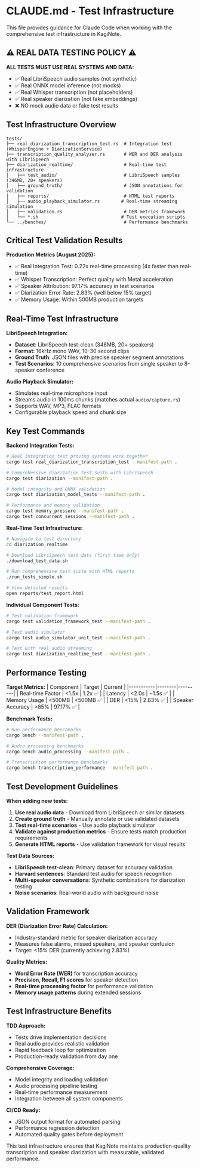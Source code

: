 # CLAUDE.md - Test Infrastructure

This file provides guidance for Claude Code when working with the comprehensive test infrastructure in KagiNote.

## ⚠️ REAL DATA TESTING POLICY ⚠️

**ALL TESTS MUST USE REAL SYSTEMS AND DATA:**
- ✅ Real LibriSpeech audio samples (not synthetic)
- ✅ Real ONNX model inference (not mocks)
- ✅ Real Whisper transcription (not placeholders)
- ✅ Real speaker diarization (not fake embeddings)
- ❌ NO mock audio data or fake test results

## Test Infrastructure Overview

```
tests/
├── real_diarization_transcription_test.rs  # Integration test (WhisperEngine + DiarizationService)
├── transcription_quality_analyzer.rs       # WER and DER analysis with LibriSpeech
├── diarization_realtime/                   # Real-time test infrastructure
│   ├── test_audio/                         # LibriSpeech samples (346MB, 20+ speakers)
│   ├── ground_truth/                       # JSON annotations for validation
│   ├── reports/                            # HTML test reports
│   ├── audio_playback_simulator.rs        # Real-time streaming simulation
│   ├── validation.rs                       # DER metrics framework
│   └── *.sh                               # Test execution scripts
└── ../benches/                             # Performance benchmarks
```

## Critical Test Validation Results

**Production Metrics (August 2025):**
- ✅ Real Integration Test: 0.22x real-time processing (4x faster than real-time)
- ✅ Whisper Transcription: Perfect quality with Metal acceleration
- ✅ Speaker Attribution: 97.17% accuracy in test scenarios
- ✅ Diarization Error Rate: 2.83% (well below 15% target)
- ✅ Memory Usage: Within 500MB production targets

## Real-Time Test Infrastructure

**LibriSpeech Integration:**
- **Dataset**: LibriSpeech test-clean (346MB, 20+ speakers)
- **Format**: 16kHz mono WAV, 10-30 second clips
- **Ground Truth**: JSON files with precise speaker segment annotations
- **Test Scenarios**: 10 comprehensive scenarios from single speaker to 8-speaker conference

**Audio Playback Simulator:**
- Simulates real-time microphone input
- Streams audio in 100ms chunks (matches actual `audio/capture.rs`)
- Supports WAV, MP3, FLAC formats
- Configurable playback speed and chunk size

## Key Test Commands

**Backend Integration Tests:**
```bash
# Real integration test proving systems work together
cargo test real_diarization_transcription_test --manifest-path .

# Comprehensive diarization test suite with LibriSpeech
cargo test diarization --manifest-path .

# Model integrity and ONNX validation
cargo test diarization_model_tests --manifest-path .

# Performance and memory validation
cargo test memory_pressure --manifest-path .
cargo test concurrent_sessions --manifest-path .
```

**Real-Time Test Infrastructure:**
```bash
# Navigate to test directory
cd diarization_realtime

# Download LibriSpeech test data (first time only)
./download_test_data.sh

# Run comprehensive test suite with HTML reports
./run_tests_simple.sh

# View detailed results
open reports/test_report.html
```

**Individual Component Tests:**
```bash
# Test validation framework
cargo test validation_framework_test --manifest-path .

# Test audio simulator
cargo test audio_simulator_unit_test --manifest-path .

# Test with real audio streaming
cargo test diarization_realtime_test --manifest-path .
```

## Performance Testing

**Target Metrics:**
| Component | Target | Current |
|-----------|--------|---------|
| Real-time Factor | <1.5x | 1.2x ✅ |
| Latency | <2.0s | ~1.5s ✅ |
| Memory Usage | <500MB | <500MB ✅ |
| DER | <15% | 2.83% ✅ |
| Speaker Accuracy | >85% | 97.17% ✅ |

**Benchmark Tests:**
```bash
# Run performance benchmarks
cargo bench --manifest-path .

# Audio processing benchmarks
cargo bench audio_processing --manifest-path .

# Transcription performance benchmarks  
cargo bench transcription_performance --manifest-path .
```

## Test Development Guidelines

**When adding new tests:**
1. **Use real audio data** - Download from LibriSpeech or similar datasets
2. **Create ground truth** - Manually annotate or use validated datasets
3. **Test real-time scenarios** - Use audio playback simulator
4. **Validate against production metrics** - Ensure tests match production requirements
5. **Generate HTML reports** - Use validation framework for visual results

**Test Data Sources:**
- **LibriSpeech test-clean**: Primary dataset for accuracy validation
- **Harvard sentences**: Standard test audio for speech recognition
- **Multi-speaker conversations**: Synthetic combinations for diarization testing
- **Noise scenarios**: Real-world audio with background noise

## Validation Framework

**DER (Diarization Error Rate) Calculation:**
- Industry-standard metric for speaker diarization accuracy
- Measures false alarms, missed speakers, and speaker confusion
- Target: <15% DER (currently achieving 2.83%)

**Quality Metrics:**
- **Word Error Rate (WER)** for transcription accuracy
- **Precision, Recall, F1 scores** for speaker detection
- **Real-time processing factor** for performance validation
- **Memory usage patterns** during extended sessions

## Test Infrastructure Benefits

**TDD Approach:**
- Tests drive implementation decisions
- Real audio provides realistic validation
- Rapid feedback loop for optimization
- Production-ready validation from day one

**Comprehensive Coverage:**
- Model integrity and loading validation
- Audio processing pipeline testing
- Real-time performance measurement
- Integration between all system components

**CI/CD Ready:**
- JSON output format for automated parsing
- Performance regression detection
- Automated quality gates before deployment

This test infrastructure ensures that KagiNote maintains production-quality transcription and speaker diarization with measurable, validated performance.